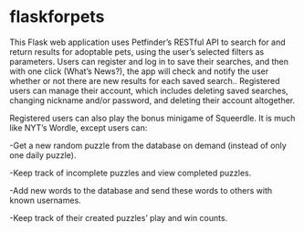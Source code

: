 # flaskforpets

This Flask web application uses Petfinder’s RESTful API to search for and return results for adoptable pets, using the user’s selected filters as parameters.
Users can register and log in to save their searches, and then with one click (What’s News?), the app will check and notify the user whether or not there are new results for each saved search..
Registered users can manage their account, which includes deleting saved searches, changing nickname and/or password, and deleting their account altogether.

Registered users can also play the bonus minigame of Squeerdle. It is much like NYT’s Wordle, except users can:

  -Get a new random puzzle from the database on demand (instead of only one daily puzzle).
  
  -Keep track of incomplete puzzles and view completed puzzles.
  
  -Add new words to the database and send these words to others with known usernames.
  
  -Keep track of their created puzzles’ play and win counts.
